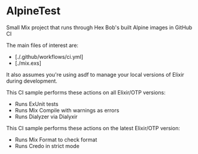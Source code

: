 # AlpineTest

Small Mix project that runs through Hex Bob's built Alpine images in GitHub CI

The main files of interest are:

* [./.github/workflows/ci.yml]
* [./mix.exs]

It also assumes you're using asdf to manage your local versions of Elixir during
development.

This CI sample performs these actions on all Elixir/OTP versions:

* Runs ExUnit tests
* Runs Mix Compile with warnings as errors
* Runs Dialyzer via Dialyxir

This CI sample performs these actions on the latest Elixir/OTP version:

* Runs Mix Format to check format
* Runs Credo in strict mode

